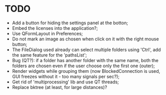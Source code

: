 # TODO

- Add a button for hiding the settings panel at the botton;
- Embed the licenses into the application?;
- Use QFormLayout in Preferences;
- Do not mark an image as chosen when click on it with the right mouse button;
- The FileDialog used already can select multiple folders using 'Ctrl', add the same feature for the 'pathsList';
- Bug (QT?): if a folder has another folder with the same name, both the folders are chosen even if the user choose only the first one (outer);
- Render widgets while grouping them (now BlockedConnection is used, GUI freezes without it - too many signals per sec?);
- Get rid of 'multiprocessing' lib and use QT threads;
- Replace bktree (at least, for large distances)?
